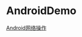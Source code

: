 # AndroidDemo






[Android网络操作](https://github.com/shizishen/AnroidDemo/blob/master/androidnet/androidnet_README.md)
